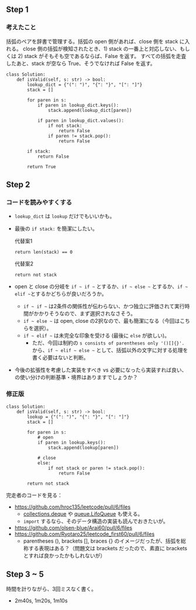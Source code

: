 ## Step 1
### 考えたこと
括弧のペアを辞書で管理する。括弧の open 側があれば、close 側を stack に入れる。
close 側の括弧が検知されたとき、1) stack の一番上と対応しない、もしくは 2) stack がそもそも空であるならば、False を返す。
すべての括弧を走査したあと、stack が空なら True、そうでなければ False を返す。

```python3
class Solution:
    def isValid(self, s: str) -> bool:
        lookup_dict = {"(": ")", "{": "}", "[": "]"}
        stack = []

        for paren in s:
            if paren in lookup_dict.keys():
                stack.append(lookup_dict[paren])

            if paren in lookup_dict.values():
                if not stack:
                    return False
                if paren != stack.pop():
                    return False

        if stack:
            return False

        return True
```

## Step 2
### コードを読みやすくする

- `lookup_dict` は `lookup` だけでもいいかも。
- 最後の `if stack:` を簡潔にしたい。

    代替案1
    ```python3
    return len(stack) == 0
    ```

    代替案2
    ```python3
    return not stack
    ```
- open と close の分岐を `if ~ if ~` とするか、`if ~ else ~` とするか、`if ~ elif ~`とするかどちらが良いだろうか。
    - `if ~ if ~` は2条件の関係性が伝わらない、かつ独立に評価されて実行時間がかかりそうなので、まず選択されなさそう。
    - `if ~ else ~` は open, close の2択なので、最も簡潔になる（今回はこちらを選択）。
    - `if ~ elif ~` は未完全な印象を受ける (最後に `else` が欲しい)。
        - ただ、今回は制約の `s consists of parentheses only '()[]{}'.` から、`if ~ elif ~ else ~` として、括弧以外の文字に対する処理を書く必要はないと判断。
- 今後の拡張性を考慮した実装をすべき vs 必要になったら実装すれば良い、の使い分けの判断基準・境界はありますでしょうか？


### 修正版

```python3
class Solution:
    def isValid(self, s: str) -> bool:
        lookup = {"(": ")", "{": "}", "[": "]"}
        stack = []

        for paren in s:
            # open
            if paren in lookup.keys():
                stack.append(lookup[paren])

            # close
            else:
                if not stack or paren != stack.pop():
                    return False

        return not stack
```

完走者のコードを見る：
- https://github.com/hroc135/leetcode/pull/6/files
    - [collections.deque](https://docs.python.org/3/library/collections.html) や [queue.LifoQueue](https://docs.python.org/3/library/queue.html#:~:text=class%20queue.LifoQueue(maxsize%3D0)) も使える。
    - `import` するなら、そのデータ構造の実装も読んでおきたいが。
- https://github.com/olsen-blue/Arai60/pull/6/files
- https://github.com/Ryotaro25/leetcode_first60/pull/6/files
    - parentheses \(\), brackets \[\], braces \{\} のイメージだったが、括弧を総称する表現はある？（問題文は brackets だったので、素直に brackets とすれば良かったかもしれないが）

## Step 3 ~ 5
時間を計りながら、3回ミスなく書く。
- 2m40s, 1m20s, 1m10s